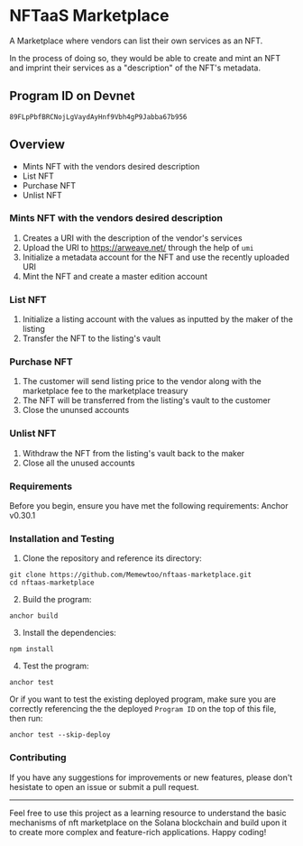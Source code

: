 # NFTaaS Marketplace

A Marketplace where vendors can list their own services as an NFT.

In the process of doing so, they would be able to create and mint 
an NFT and imprint their services as a "description" of the NFT's metadata.

## Program ID on Devnet
`89FLpPbfBRCNojLgVaydAyHnf9Vbh4gP9Jabba67b956`

## Overview
* Mints NFT with the vendors desired description
* List NFT
* Purchase NFT
* Unlist NFT

### Mints NFT with the vendors desired description
1. Creates a URI with the description of the vendor's services
2. Upload the URI to https://arweave.net/ through the help of `umi`
3. Initialize a metadata account for the NFT and use the recently uploaded URI
4. Mint the NFT and create a master edition account

### List NFT
1. Initialize a listing account with the values as inputted by the maker of the listing
2. Transfer the NFT to the listing's vault

### Purchase NFT
1. The customer will send listing price to the vendor along with the marketplace fee to the marketplace treasury
2. The NFT will be transferred from the listing's vault to the customer
3. Close the ununsed accounts

### Unlist NFT
1. Withdraw the NFT from the listing's vault back to the maker
2. Close all the unused accounts

### Requirements 
Before you begin, ensure you have met the following requirements:
Anchor v0.30.1

### Installation and Testing
1. Clone the repository and reference its directory:
```
git clone https://github.com/Memewtoo/nftaas-marketplace.git
cd nftaas-marketplace
```

2. Build the program:
```
anchor build
```

3. Install the dependencies:
```
npm install
```

4. Test the program:
```
anchor test
```
Or if you want to test the existing deployed program, make sure you are correctly referencing the the deployed `Program ID` on the top of this file, then run:
```
anchor test --skip-deploy
```

### Contributing
If you have any suggestions for improvements or new features, please don't hesistate to open an issue or submit a pull request.

---------------------------------------------------
Feel free to use this project as a learning resource to understand the basic mechanisms of nft marketplace on the Solana blockchain and build upon it to create more complex and feature-rich applications. Happy coding!



